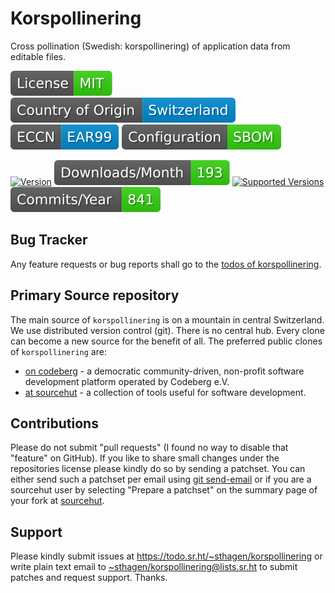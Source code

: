 # Korspollinering

Cross pollination (Swedish: korspollinering) of application data from editable files.

[![license](badges/license-spdx-mit.svg)](https://git.sr.ht/~sthagen/korspollinering/tree/default/item/LICENSE)
[![Country of Origin](badges/country-of-origin-name-switzerland-neutral.svg)](https://git.sr.ht/~sthagen/korspollinering/tree/default/item/COUNTRY-OF-ORIGIN)
[![Export Classification Control Number (ECCN)](badges/export-control-classification-number_eccn-ear99-neutral.svg)](https://git.sr.ht/~sthagen/korspollinering/tree/default/item/EXPORT-CONTROL-CLASSIFICATION-NUMBER)
[![Configuration](badges/configuration-sbom.svg)](third-party/index.html)

[![Version](https://img.shields.io/pypi/v/korspollinering.svg?style=flat)](https://pypi.python.org/pypi/korspollinering/)
[![Downloads](badges/downloads-per-month.svg)](https://pepy.tech/project/korspollinering)
[![Supported Versions](https://img.shields.io/pypi/pyversions/korspollinering.svg?style=flat)](https://pypi.python.org/pypi/korspollinering/)
[![Maintenance Status](badges/commits-per-year.svg)](https://git.sr.ht/~sthagen/korspollinering/log)

## Bug Tracker

Any feature requests or bug reports shall go to the [todos of korspollinering](https://todo.sr.ht/~sthagen/korspollinering).

## Primary Source repository

The main source of `korspollinering` is on a mountain in central Switzerland.
We use distributed version control (git).
There is no central hub.
Every clone can become a new source for the benefit of all.
The preferred public clones of `korspollinering` are:

* [on codeberg](https://codeberg.org/sthagen/korspollinering) - a democratic community-driven, non-profit software development platform operated by Codeberg e.V.
* [at sourcehut](https://git.sr.ht/~sthagen/korspollinering) - a collection of tools useful for software development.

## Contributions

Please do not submit "pull requests" (I found no way to disable that "feature" on GitHub).
If you like to share small changes under the repositories license please kindly do so by sending a patchset.
You can either send such a patchset per email using [git send-email](https://git-send-email.io) or 
if you are a sourcehut user by selecting "Prepare a patchset" on the summary page of your fork at [sourcehut](https://git.sr.ht/).

## Support

Please kindly submit issues at <https://todo.sr.ht/~sthagen/korspollinering> or write plain text email to <~sthagen/korspollinering@lists.sr.ht> to submit patches and request support. Thanks.

